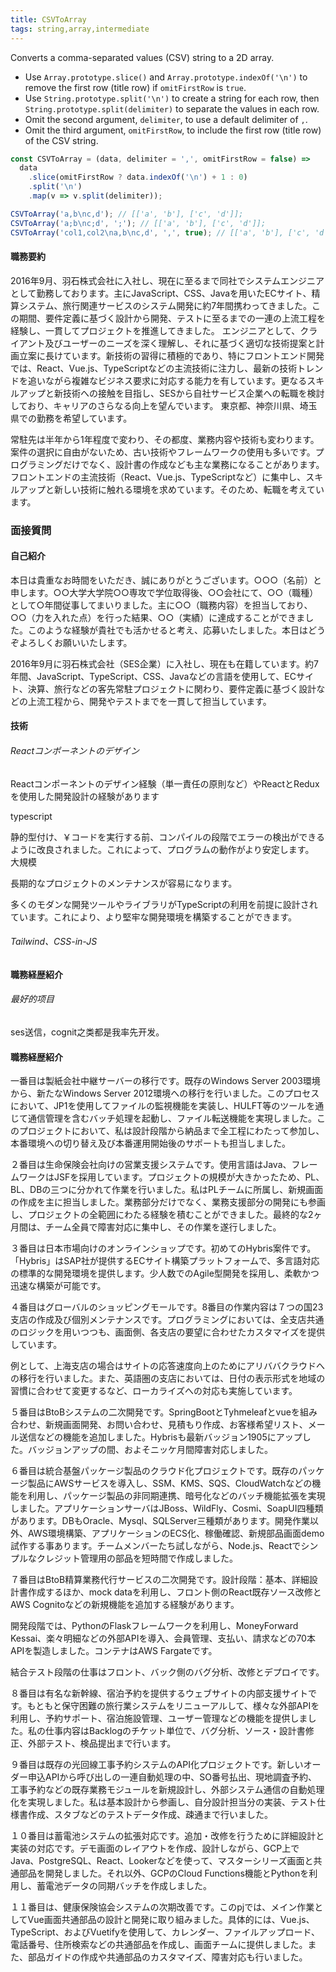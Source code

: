 ```yaml
---
title: CSVToArray
tags: string,array,intermediate
---
```


Converts a comma-separated values (CSV) string to a 2D array.

- Use `Array.prototype.slice()` and `Array.prototype.indexOf('\n')` to remove the first row (title row) if `omitFirstRow` is `true`.
- Use `String.prototype.split('\n')` to create a string for each row, then `String.prototype.split(delimiter)` to separate the values in each row.
- Omit the second argument, `delimiter`, to use a default delimiter of `,`.
- Omit the third argument, `omitFirstRow`, to include the first row (title row) of the CSV string.

```js
const CSVToArray = (data, delimiter = ',', omitFirstRow = false) =>
  data
    .slice(omitFirstRow ? data.indexOf('\n') + 1 : 0)
    .split('\n')
    .map(v => v.split(delimiter));
```

```js
CSVToArray('a,b\nc,d'); // [['a', 'b'], ['c', 'd']];
CSVToArray('a;b\nc;d', ';'); // [['a', 'b'], ['c', 'd']];
CSVToArray('col1,col2\na,b\nc,d', ',', true); // [['a', 'b'], ['c', 'd']];
```















#### 職務要約

2016年9月、羽石株式会社に入社し、現在に至るまで同社でシステムエンジニアとして勤務しております。主にJavaScript、CSS、Javaを用いたECサイト、精算システム、旅行関連サービスのシステム開発に約7年間携わってきました。この期間、要件定義に基づく設計から開発、テストに至るまでの一連の上流工程を経験し、一貫してプロジェクトを推進してきました。
エンジニアとして、クライアント及びユーザーのニーズを深く理解し、それに基づく適切な技術提案と計画立案に長けています。新技術の習得に積極的であり、特にフロントエンド開発では、React、Vue.js、TypeScriptなどの主流技術に注力し、最新の技術トレンドを追いながら複雑なビジネス要求に対応する能力を有しています。更なるスキルアップと新技術への接触を目指し、SESから自社サービス企業への転職を検討しており、キャリアのさらなる向上を望んでいます。
東京都、神奈川県、埼玉県での勤務を希望しています。



常駐先は半年から1年程度で変わり、その都度、業務内容や技術も変わります。案件の選択に自由がないため、古い技術やフレームワークの使用も多いです。プログラミングだけでなく、設計書の作成なども主な業務になることがあります。フロントエンドの主流技術（React、Vue.js、TypeScriptなど）に集中し、スキルアップと新しい技術に触れる環境を求めています。そのため、転職を考えています。



### 面接質問

#### 自己紹介

本日は貴重なお時間をいただき、誠にありがとうございます。○○○（名前）と申します。○○大学大学院○○専攻で学位取得後、○○会社にて、○○（職種）として○年間従事してまいりました。主に○○（職務内容）を担当しており、○○（力を入れた点）を行った結果、○○（実績）に達成することができました。このような経験が貴社でも活かせると考え、応募いたしました。本日はどうぞよろしくお願いいたします。

2016年9月に羽石株式会社（SES企業）に入社し、現在も在籍しています。約7年間、JavaScript、TypeScript、CSS、Javaなどの言語を使用して、ECサイト、決算、旅行などの客先常駐プロジェクトに関わり、要件定義に基づく設計などの上流工程から、開発やテストまでを一貫して担当しています。

#### 技術

###### Reactコンポーネントのデザイン

Reactコンポーネントのデザイン経験（単一責任の原則など）やReactとReduxを使用した開発設計の経験があります

typescript

静的型付け、￥コードを実行する前、コンパイルの段階でエラーの検出ができるように改良されました。これによって、プログラムの動作がより安定します。　大規模

長期的なプロジェクトのメンテナンスが容易になります。

多くのモダンな開発ツールやライブラリがTypeScriptの利用を前提に設計されています。これにより、より堅牢な開発環境を構築することができます。

###### Tailwind、CSS-in-JS

#### 職務経歴紹介

###### 最好的项目

ses送信，cognit之类都是我率先开发。


#### 職務経歴紹介

一番目は製紙会社中継サーバーの移行です。既存のWindows Server 2003環境から、新たなWindows Server 2012環境への移行を行いました。このプロセスにおいて、JP1を使用してファイルの監視機能を実装し、HULFT等のツールを通じて通信管理を含むバッチ処理を起動し、ファイル転送機能を実現しました。このプロジェクトにおいて、私は設計段階から納品まで全工程にわたって参加し、本番環境への切り替え及び本番運用開始後のサポートも担当しました。

２番目は生命保険会社向けの営業支援システムです。使用言語はJava、フレームワークはJSFを採用しています。プロジェクトの規模が大きかったため、PL、BL、DBの三つに分かれて作業を行いました。私はPLチームに所属し、新規画面の作成を主に担当しました。業務部分だけでなく、業務支援部分の開発にも参画し、プロジェクトの全範囲にわたる経験を積むことができました。最終的な2ヶ月間は、チーム全員で障害対応に集中し、その作業を遂行しました。

３番目は日本市場向けのオンラインショップです。初めてのHybris案件です。「Hybris」はSAP社が提供するECサイト構築プラットフォームで、多言語対応の標準的な開発環境を提供します。少人数でのAgile型開発を採用し、柔軟かつ迅速な構築が可能です。

４番目はグローバルのショッピングモールです。8番目の作業内容は７つの国23支店の作成及び個別メンテナンスです。プログラミングにおいては、全支店共通のロジックを用いつつも、画面側、各支店の要望に合わせたカスタマイズを提供しています。

例として、上海支店の場合はサイトの応答速度向上のためにアリババクラウドへの移行を行いました。また、英語圏の支店においては、日付の表示形式を地域の習慣に合わせて変更するなど、ローカライズへの対応も実施しています。

５番目はBtoBシステムの二次開発です。SpringBootとTyhmeleafとvueを組み合わせ、新規画面開発、お問い合わせ、見積もり作成、お客様希望リスト、メール送信などの機能を追加しました。Hybrisも最新バッジョン1905にアップした。バッジョンアップの間、およそニッケ月間障害対応しました。

６番目は統合基盤パッケージ製品のクラウド化プロジェクトです。既存のパッケージ製品にAWSサービスを導入し、SSM、KMS、SQS、CloudWatchなどの機能を利用し、パッケージ製品の非同期連携、暗号化などのバッチ機能拡張を実現しました。アプリケーションサーバはJBoss、WildFly、Cosmi、SoapUI四種類があります。DBもOracle、Mysql、SQLServer三種類があります。開発作業以外、AWS環境構築、アプリケーションのECS化、稼働確認、新規部品画面demo試作する事あります。チームメンバーたち試しながら、Node.js、Reactでシンプルなクレジット管理用の部品を短時間で作成しました。

７番目はBtoB精算業務代行サービスの二次開発です。設計段階：基本、詳細設計書作成するほか、mock dataを利用し、フロント側のReact既存ソース改修とAWS Cognitoなどの新規機能を追加する経験があります。

開発段階では、PythonのFlaskフレームワークを利用し、MoneyForward Kessai、楽々明細などの外部APIを導入、会員管理、支払い、請求などの70本APIを製造しました。コンテナはAWS Fargateです。

結合テスト段階の仕事はフロント、バック側のバグ分析、改修とデプロイです。

８番目は有名な新幹線、宿泊予約を提供するウェブサイトの内部支援サイトです。もともと保守困難の旅行業システムをリニューアルして、様々な外部APIを利用し、予約サポート、宿泊施設管理、ユーザー管理などの機能を提供しました。私の仕事内容はBacklogのチケット単位で、バグ分析、ソース・設計書修正、外部テスト、検品提出まで行います。

９番目は既存の光回線工事予約システムのAPI化プロジェクトです。新しいオーダー申込APIから呼び出しの一連自動処理の中、SO番号払出、現地調査予約、工事予約などの既存業務モジュールを新規設計し、外部システム通信の自動処理化を実現しました。私は基本設計から参画し、自分設計担当分の実装、テスト仕様書作成、スタブなどのテストデータ作成、疎通まで行いました。

１０番目は蓄電池システムの拡張対応です。追加・改修を行うために詳細設計と実装の対応です。デモ画面のレイアウトを作成、設計しながら、GCP上でJava、PostgreSQL、React、Lookerなどを使って、マスターシリーズ画面と共通部品を開発しました。それ以外、GCPのCloud Functions機能とPythonを利用し、蓄電池データの同期バッチを作成しました。

１１番目は、健康保険協会システムの次期改善です。このpjでは、メイン作業としてVue画面共通部品の設計と開発に取り組みました。具体的には、Vue.js、TypeScript、およびVuetifyを使用して、カレンダー、ファイルアップロード、電話番号、住所検索などの共通部品を作成し、画面チームに提供しました。また、部品ガイドの作成や共通部品のカスタマイズ、障害対応も行いました。
